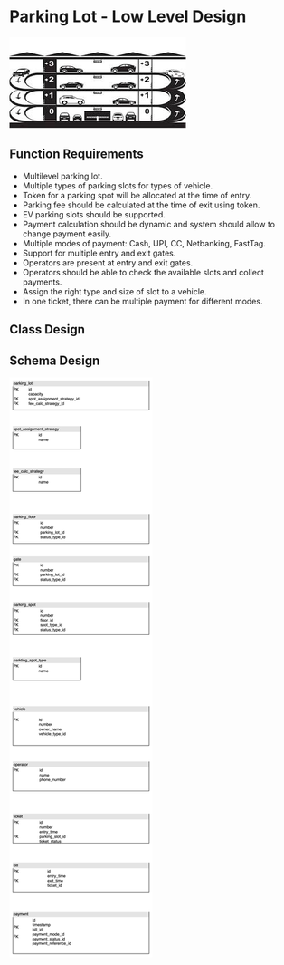 # Parking Lot - Low Level Design

![parking-lot-img.png](resources/parking-lot-img.png)

## Function Requirements

* Multilevel parking lot.
* Multiple types of parking slots for types of vehicle.
* Token for a parking spot will be allocated at the time of entry.
* Parking fee should be calculated at the time of exit using token.
* EV parking slots should be supported.
* Payment calculation should be dynamic and system should allow to change payment easily.
* Multiple modes of payment: Cash, UPI, CC, Netbanking, FastTag.
* Support for multiple entry and exit gates.
* Operators are present at entry and exit gates.
* Operators should be able to check the available slots and collect payments.
* Assign the right type and size of slot to a vehicle.
* In one ticket, there can be multiple payment for different modes.

## Class Design

## Schema Design

![parking-lot-schema.png](resources/parking-lot-schema.png)

